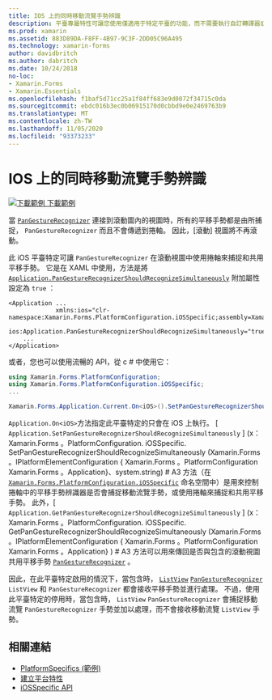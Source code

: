 ```yaml
---
title: IOS 上的同時移動流覽手勢辨識
description: 平臺專屬特性可讓您使用僅適用于特定平臺的功能，而不需要執行自訂轉譯器或效果。 本文說明如何使用可讓您在應用程式中使用同時平移手勢辨識的 iOS 平臺特定。
ms.prod: xamarin
ms.assetid: 883D89DA-F8FF-4B97-9C3F-2DD05C96A495
ms.technology: xamarin-forms
author: davidbritch
ms.author: dabritch
ms.date: 10/24/2018
no-loc:
- Xamarin.Forms
- Xamarin.Essentials
ms.openlocfilehash: f1baf5d71cc25a1f84ff683e9d0072f34715c0da
ms.sourcegitcommit: ebdc016b3ec0b06915170d0cbbd9e0e2469763b9
ms.translationtype: MT
ms.contentlocale: zh-TW
ms.lasthandoff: 11/05/2020
ms.locfileid: "93373233"
---
```

# <a name="simultaneous-pan-gesture-recognition-on-ios"></a>IOS 上的同時移動流覽手勢辨識

[![下載範例](~/media/shared/download.png) 下載範例](/samples/xamarin/xamarin-forms-samples/userinterface-platformspecifics)

當 [`PanGestureRecognizer`](xref:Xamarin.Forms.PanGestureRecognizer) 連接到滾動圖內的視圖時，所有的平移手勢都是由所捕捉， `PanGestureRecognizer` 而且不會傳遞到捲軸。 因此，[滾動] 視圖將不再滾動。

此 iOS 平臺特定可讓 `PanGestureRecognizer` 在滾動視圖中使用捲軸來捕捉和共用平移手勢。 它是在 XAML 中使用，方法是將 [`Application.PanGestureRecognizerShouldRecognizeSimultaneously`](xref:Xamarin.Forms.PlatformConfiguration.iOSSpecific.Application.PanGestureRecognizerShouldRecognizeSimultaneouslyProperty) 附加屬性設定為 `true` ：

```xaml
<Application ...
             xmlns:ios="clr-namespace:Xamarin.Forms.PlatformConfiguration.iOSSpecific;assembly=Xamarin.Forms.Core"
             ios:Application.PanGestureRecognizerShouldRecognizeSimultaneously="true">
    ...
</Application>
```

或者，您也可以使用流暢的 API，從 c # 中使用它：

```csharp
using Xamarin.Forms.PlatformConfiguration;
using Xamarin.Forms.PlatformConfiguration.iOSSpecific;
...

Xamarin.Forms.Application.Current.On<iOS>().SetPanGestureRecognizerShouldRecognizeSimultaneously(true);
```

`Application.On<iOS>`方法指定此平臺特定的只會在 iOS 上執行。 [ `Application.SetPanGestureRecognizerShouldRecognizeSimultaneously` ] (x： Xamarin.Forms 。PlatformConfiguration. iOSSpecific. SetPanGestureRecognizerShouldRecognizeSimultaneously (Xamarin.Forms 。IPlatformElementConfiguration { Xamarin.Forms 。PlatformConfiguration Xamarin.Forms 。Application}、system.string) # A3 方法（在 [`Xamarin.Forms.PlatformConfiguration.iOSSpecific`](xref:Xamarin.Forms.PlatformConfiguration.iOSSpecific) 命名空間中）是用來控制捲軸中的平移手勢辨識器是否會捕捉移動流覽手勢，或使用捲軸來捕捉和共用平移手勢。 此外，[ `Application.GetPanGestureRecognizerShouldRecognizeSimultaneously` ] (x： Xamarin.Forms 。PlatformConfiguration. iOSSpecific. GetPanGestureRecognizerShouldRecognizeSimultaneously (Xamarin.Forms 。IPlatformElementConfiguration { Xamarin.Forms 。PlatformConfiguration Xamarin.Forms 。Application} ) # A3 方法可以用來傳回是否與包含的滾動視圖共用平移手勢 [`PanGestureRecognizer`](xref:Xamarin.Forms.PanGestureRecognizer) 。

因此，在此平臺特定啟用的情況下，當包含時， [`ListView`](xref:Xamarin.Forms.ListView) [`PanGestureRecognizer`](xref:Xamarin.Forms.PanGestureRecognizer) `ListView` 和 `PanGestureRecognizer` 都會接收平移手勢並進行處理。 不過，使用此平臺特定的停用時，當包含時， `ListView` `PanGestureRecognizer` 會捕捉移動流覽 `PanGestureRecognizer` 手勢並加以處理，而不會接收移動流覽 `ListView` 手勢。

## <a name="related-links"></a>相關連結

- [PlatformSpecifics (範例) ](/samples/xamarin/xamarin-forms-samples/userinterface-platformspecifics)
- [建立平台特性](~/xamarin-forms/platform/platform-specifics/index.md#creating-platform-specifics)
- [iOSSpecific API](xref:Xamarin.Forms.PlatformConfiguration.iOSSpecific)